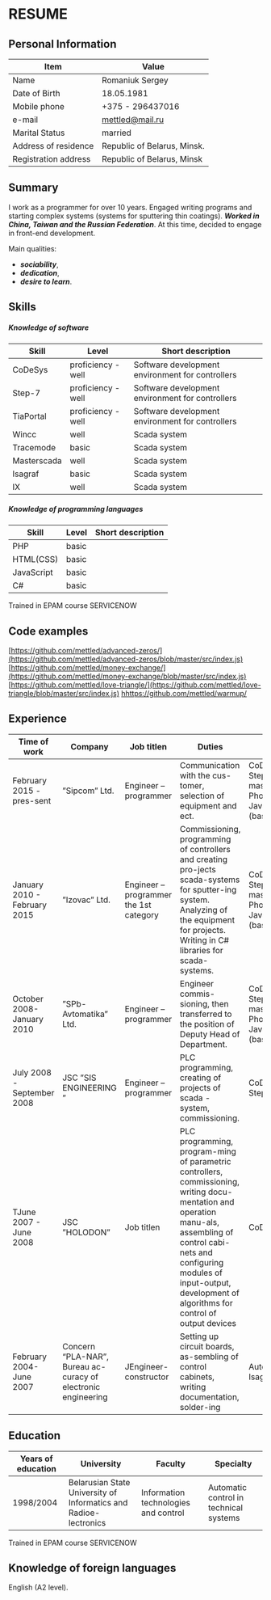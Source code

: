 # RESUME

## **Personal Information**
|Item|Value|
|---|---|
|Name|Romaniuk Sergey|
Date of Birth|18.05.1981
Mobile phone|+375 - 296437016
e-mail|mettled@mail.ru
Marital Status|married
Address of residence|Republic of  Belarus, Minsk.
Registration address|Republic of  Belarus, Minsk

## Summary

I work as a programmer for over 10 years. Engaged writing programs and starting complex systems (systems for sputtering thin coatings). ***Worked in China, Taiwan and the Russian Federation***. At this time, decided to engage in front-end development.

Main qualities: 
- ***sociability***, 
- ***dedication***, 
- ***desire to learn***.

## Skills 
##### Knowledge of software

|Skill|Level|Short description|
|---|---|---|
|CoDeSys|proficiency - well|Software development environment for controllers
|Step-7|proficiency - well|Software development environment for controllers
|TiaPortal|proficiency - well|Software development environment for controllers
|Wincc|well|Scada system
|Tracemode |basic|Scada system
|Masterscada|well|Scada system
|Isagraf |basic|Scada system
|IX|well|Scada system|
##### Knowledge of  programming languages
|Skill|Level|Short description|
|---|---|---|
|PHP |basic|
|HTML(CSS) |basic|
|JavaScript |basic|
|С# |basic|
Trained in EPAM course SERVICENOW


## Code examples

[https://github.com/mettled/advanced-zeros/](https://github.com/mettled/advanced-zeros/blob/master/src/index.js)
[https://github.com/mettled/money-exchange/](https://github.com/mettled/money-exchange/blob/master/src/index.js)
[https://github.com/mettled/love-triangle/](https://github.com/mettled/love-triangle/blob/master/src/index.js)
[hhttps://github.com/mettled/warmup/](https://github.com/mettled/warmup/blob/master/src/index.js)


## Experience

|Time of work|Company|Job titlen|Duties|Skills|
|---|---|---|---|---|
|February 2015 - pres-sent|”Sipcom” Ltd.|Engineer – programmer|Communication with the cus-tomer, selection of equipment and ect.|CoDeSys, Step-7, masterscada, PhotoShop, JavaScript (basic), С# |
|January 2010 - February 2015|”Izovac” Ltd.|Engineer – programmer the 1st category|Commissioning, programming of controllers and creating pro-jects scada-systems for sputter-ing system. Analyzing of the equipment for  projects. Writing in C# libraries for scada-systems. |CoDeSys, Step-7, masterscada, PhotoShop, JavaScript (basic), С#|
|October 2008-January 2010|”SPb-Avtomatika” Ltd.|Engineer – programmer|Engineer commis-sioning, then transferred to the position of Deputy Head of Department.|CoDeSys, Step-7, masterscada, PhotoShop, JavaScript (basic), С# |
|July 2008 -September 2008|JSC ”SIS ENGINEERING ”|Engineer – programmer |PLC programming, creating of projects of scada - system, commissioning.|CoDeSys, Step-7, С# |
|TJune 2007 - June 2008|JSC ”HOLODON”|Job titlen|PLC programming, program-ming of parametric controllers, commissioning, writing docu-mentation and operation manu-als, assembling of control cabi-nets and configuring modules of input-output, development of algorithms for control of output devices |CoDeSys|
|February 2004-June 2007|Concern “PLA-NAR”, Bureau ac-curacy of electronic engineering|JEngineer-constructor|Setting up circuit boards,  as-sembling of control cabinets, writing documentation, solder-ing|AutoCad, Isagraf |

## Education

|Years of education|University|Faculty|Specialty|
|---|---|---|---|
|1998/2004|Belarusian State University of Informatics and Radioe-lectronics|Information technologies and control|Automatic control in technical systems|
Trained in EPAM course SERVICENOW

## Knowledge of foreign languages

English (A2 level).
